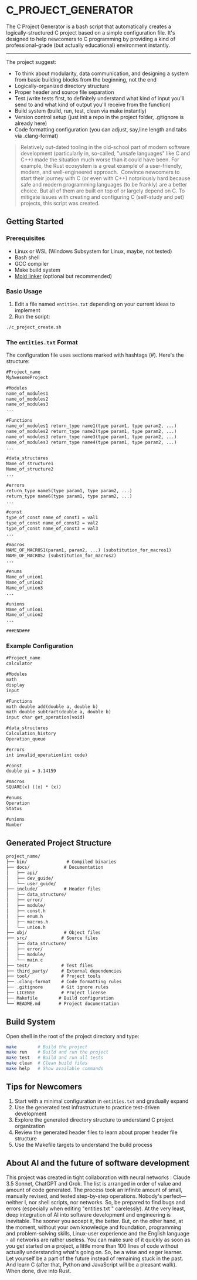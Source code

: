 # C_PROJECT_GENERATOR

The C Project Generator is a bash script that automatically creates a logically-structured C project based on a simple configuration file. It's designed to help newcomers to C programming by providing a kind of professional-grade (but actually educational) environment instantly.

---

The project suggest:

- To think about modularity, data communication, and designing a system from basic building blocks from the beginning, not the end
- Logically-organized directory structure
- Proper header and source file separation
- Test (write tests first, to definitely understand what kind of input you'll send to and what kind of output you'll receive from the function)
- Build system (build, run, test, clean via make instantly)
- Version control setup (just init a repo in the project folder, .gitignore is already here)
- Code formatting configuration (you can adjust, say,line length and tabs via .clang-format)

>Relatively out-dated tooling in the old-school part of modern software development (particularly in, so-called, "unsafe languages" like C and C++) made the situation much worse than it could have been. For example, the Rust ecosystem is a great example of a user-friendly, modern, and well-engineered approach.  Convince newcomers to start their journey with C (or even with C++) notoriously hard because safe and modern programming languages (to be frankly) are a better choice. But all of them are built on top of or largely depend on C. To mitigate issues with creating and configuring C (self-study and pet) projects, this script was created.

## Getting Started

### Prerequisites

- Linux or WSL (Windows Subsystem for Linux, maybe, not tested)
- Bash shell
- GCC compiler
- Make build system
- [Mold linker](https://github.com/rui314/mold) (optional but recommended)

### Basic Usage

1. Edit a file named `entities.txt` depending on your current ideas to implement
2. Run the script:

```bash
./c_project_create.sh
```

### The `entities.txt` Format

The configuration file uses sections marked with hashtags (#). Here's the structure:

```txt
#Project_name
MyAwesomeProject

#Modules
name_of_modules1
name_of_modules2
name_of_modules3
...

#Functions
name_of_modules1 return_type name1(type param1, type param2, ...)
name_of_modules2 return_type name2(type param1, type param2, ...)
name_of_modules3 return_type name3(type param1, type param2, ...)
name_of_modules3 return_type name4(type param1, type param2, ...)
...

#data_structures
Name_of_structure1
Name_of_structure2
...

#errors
return_type name5(type param1, type param2, ...)
return_type name6(type param1, type param2, ...)
...

#const
type_of_const name_of_const1 = val1
type_of_const name_of_const2 = val2
type_of_const name_of_const3 = val3
...

#macros
NAME_OF_MACROS1(param1, param2, ...) (substitution_for_macros1)
NAME_OF_MACROS2 (substitution_for_macros2)
...

#enums
Name_of_union1
Name_of_union2
Name_of_union3
...

#unions
Name_of_union1
Name_of_union2
...

###END###
```

### Example Configuration

```txt
#Project_name
calculator

#Modules
math
display
input

#Functions
math double add(double a, double b)
math double subtract(double a, double b)
input char get_operation(void)

#data_structures
Calculation_history
Operation_queue

#errors
int invalid_operation(int code)

#const
double pi = 3.14159

#macros
SQUARE(x) ((x) * (x))

#enums
Operation
Status

#unions
Number
```

## Generated Project Structure

```txt
project_name/
├── bin/               # Compiled binaries
├── docs/             # Documentation
│   ├── api/
│   ├── dev_guide/
│   └── user_guide/
├── include/          # Header files
│   ├── data_structure/
│   ├── error/
│   ├── module/
│   ├── const.h
│   ├── enum.h
│   ├── macros.h
│   └── union.h
├── obj/              # Object files
├── src/             # Source files
│   ├── data_structure/
│   ├── error/
│   ├── module/
│   └── main.c
├── test/            # Test files
├── third_party/     # External dependencies
├── tool/            # Project tools
├── .clang-format    # Code formatting rules
├── .gitignore       # Git ignore rules
├── LICENSE          # Project license
├── Makefile        # Build configuration
└── README.md       # Project documentation
```

## Build System

Open shell in the root of the project directory and type:

```bash
make        # Build the project
make run    # Build and run the project
make test   # Build and run all tests
make clean  # Clean build files
make help   # Show available commands
```

## Tips for Newcomers

1. Start with a minimal configuration in `entities.txt` and gradually expand
2. Use the generated test infrastructure to practice test-driven development
3. Explore the generated directory structure to understand C project organization
4. Review the generated header files to learn about proper header file structure
5. Use the Makefile targets to understand the build process

## About AI and the future of software development

This project was created in tight collaboration with neural networks : Claude 3.5 Sonnet, ChatGPT and Grok. The list is arranged in order of value and amount of code generated.
The process took an infinite amount of small, manually revised, and tested step-by-step operations. Nobody's perfect—neither I, nor shell scripts, nor networks. So, be prepared to find bugs and errors (especially when editing "entities.txt " carelessly).
At the very least, deep integration of AI into software development and engineering is inevitable. The sooner you accept it, the better. But, on the other hand, at the moment, without your own knowledge and foundation, programming and problem-solving skills, Linux-user experience and the English language - all networks are rather useless. You can make sure of it quickly as soon as you get started on a project, a little more than 100 lines of code without actually understanding what's going on. So, be a wise and eager learner. Let yourself be a part of the future instead of remaining stuck in the past. And learn C (after that, Python and JavaScript will be a pleasant walk). When done, dive into Rust.
